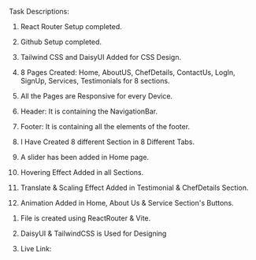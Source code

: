 Task Descriptions: 

1. React Router Setup completed. 

2. Github Setup completed.

3. Tailwind CSS and DaisyUI Added for CSS Design.

4. 8 Pages Created: Home, AboutUS, ChefDetails, ContactUs, LogIn, SignUp, Services, Testimonials for 8 sections.

5. All the Pages are Responsive for every Device.

6. Header: It is containing the NavigationBar.

7. Footer: It is containing all the elements of the footer.

8. I Have Created 8 different Section in 8 Different Tabs.

9. A slider has been added in Home page.  

9. Hovering Effect Added in all Sections.

10. Translate & Scaling Effect Added in Testimonial & ChefDetails Section.

11. Animation Added in Home, About Us & Service Section's Buttons.

<!-- Deployment -->

1. File is created using ReactRouter & Vite.

2. DaisyUI & TailwindCSS is Used for Designing

3. Live Link: 